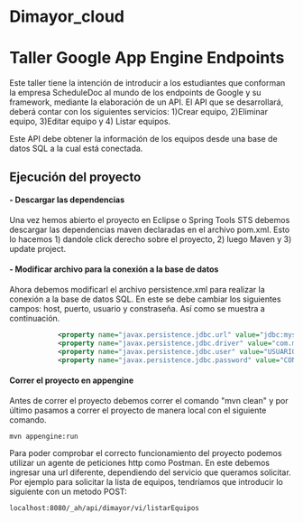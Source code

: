 # Dimayor_cloud
# Taller Google App Engine Endpoints

Este taller tiene la intención de introducir a los estudiantes que conforman la empresa ScheduleDoc al mundo de los endpoints de Google y su framework, mediante la elaboración de un API. El API que se desarrollará, deberá contar con los siguientes servicios: 1)Crear equipo, 2)Eliminar equipo, 3)Editar equipo y 4) Listar equipos.

Este API debe obtener la información de los equipos desde una base de datos SQL a la cual está conectada.

## Ejecución del proyecto 

#### - Descargar las dependencias 
Una vez hemos abierto el proyecto en Eclipse o Spring Tools STS debemos descargar las dependencias maven declaradas en el archivo pom.xml. Esto lo hacemos 1) dandole click derecho sobre el proyecto, 2) luego Maven y 3) update project.
#### - Modificar archivo para la conexión a la base de datos
Ahora debemos modificarl el archivo persistence.xml para realizar la conexión a la base de datos SQL. En este se debe cambiar los siguientes campos: host, puerto, usuario y constraseña. Así como se muestra a continuación. 

```xml
            <property name="javax.persistence.jdbc.url" value="jdbc:mysql://HOST:PUERTO/mydb?zeroDateTimeBehavior=convertToNull"/>
            <property name="javax.persistence.jdbc.driver" value="com.mysql.jdbc.Driver" />
            <property name="javax.persistence.jdbc.user" value="USUARIO" />
            <property name="javax.persistence.jdbc.password" value="CONTRASEÑA"/>
```

#### Correr el proyecto en appengine 
Antes de correr el proyecto debemos correr el comando "mvn clean" y por último pasamos a correr el proyecto de manera local con el siguiente comando.
```ssh
mvn appengine:run
```
Para poder comprobar el correcto funcionamiento del proyecto podemos utilizar un agente de peticiones http como Postman. En este debemos ingresar una url diferente, dependiendo del servicio que queramos solicitar. Por ejemplo para solicitar la lista de equipos, tendríamos que introducir lo siguiente con un metodo POST:

```ssh
localhost:8080/_ah/api/dimayor/vi/listarEquipos
```
